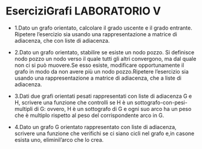 # EserciziGrafi LABORATORIO V

- 1.Dato un grafo orientato,  calcolare il grado uscente e il grado entrante. Ripetere l’esercizio sia usando una rappresentazione a matrice di adiacenza, che con liste di adiacenza.

- 2.Dato un grafo orientato, stabilire se esiste un nodo pozzo. Si definisce nodo pozzo un nodo verso il quale tutti gli altri convergono, ma dal quale non ci si può muovere.Se esso esiste, modificare opportunamente il grafo in modo da non avere più un nodo pozzo.Ripetere l’esercizio sia usando una rappresentazione a matrice di adiacenza, che a liste di adiacenza.

- 3.Dati due grafi orientati pesati rappresentati con liste di adiacenza G e H, scrivere una funzione che controlli se H è un sottografo-con-pesi-multipli di G: ovvero, H è un sottografo di G e ogni suo arco ha un peso che è multiplo rispetto al peso del corrispondente arco in G.

- 4.Dato un grafo G orientato rappresentato con liste di adiacenza, scrivere una funzione che verifichi se ci siano cicli nel grafo e,in casone esista uno, eliminil’arco che lo crea.
